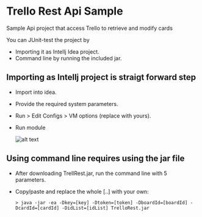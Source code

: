 # Trello Rest Api Sample
Sample Api project that access Trello to retrieve and modify cards

You can JUnit-test the project by
* Importing it as Intellj Idea project.
* Command line by running the included jar.
  
## Importing as Intellj project is straigt forward step
* Import into idea.
* Provide the required system parameters.
* Run > Edit Configs > VM options (replace with yours).
* Run module
  
  ![alt text](http://pichoster.net/images/2017/01/16/Screenshotfrom2017-01-1612-46-13.png "Example")
  
## Using command line requires using the jar file

* After downloading TrellRest.jar, run the command line with 5 parameters.
* Copy/paste and replace the whole [..] with your own:
  
  ````shell
  > java -jar -ea -Dkey=[key] -Dtoken=[token] -DboardId=[boardId] -DcardId=[cardId] -DidList=[idList] TrelloRest.jar
  ````
  

